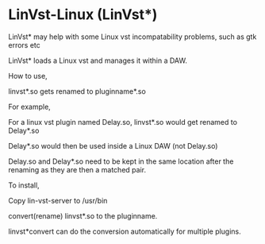 # LinVst-Linux (LinVst*)

LinVst* may help with some Linux vst incompatability problems, such as gtk errors etc

LinVst* loads a Linux vst and manages it within a DAW.

How to use,

linvst*.so gets renamed to pluginname*.so

For example,

For a linux vst plugin named Delay.so, linvst*.so would get renamed to Delay*.so

Delay*.so would then be used inside a Linux DAW (not Delay.so)

Delay.so and Delay*.so need to be kept in the same location after the renaming as they are then a matched pair.

To install,

Copy lin-vst-server to /usr/bin

convert(rename) linvst*.so to the pluginname.

linvst*convert can do the conversion automatically for multiple plugins.

